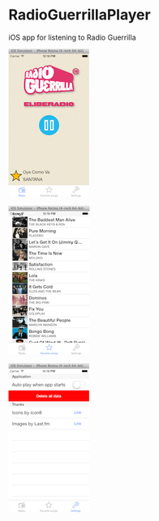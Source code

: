 RadioGuerrillaPlayer
====================

iOS app for listening to Radio Guerrilla

![Screenshot 1](https://raw.githubusercontent.com/florinmunteanu/RadioGuerrillaPlayer/master/screenshot1.png)

![Screenshot 2](https://raw.githubusercontent.com/florinmunteanu/RadioGuerrillaPlayer/master/screenshot2.png)

![Screenshot 3](https://raw.githubusercontent.com/florinmunteanu/RadioGuerrillaPlayer/master/screenshot3.png)
